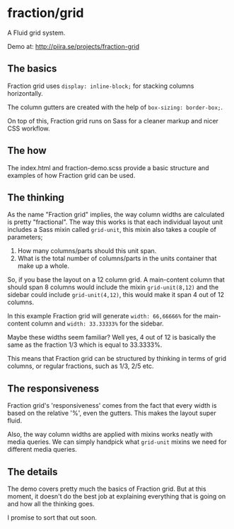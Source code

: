 fraction/grid
=============

A Fluid grid system.

Demo at: <http://piira.se/projects/fraction-grid>

The basics
----------

Fraction grid uses `display: inline-block;` for stacking columns horizontally.

The column gutters are created with the help of `box-sizing: border-box;`.

On top of this, Fraction grid runs on Sass for a cleaner markup and nicer CSS workflow.

The how
-------

The index.html and fraction-demo.scss provide a basic structure and examples of how Fraction grid can be used.

The thinking
------------

As the name "Fraction grid" implies, the way column widths are calculated is pretty "fractional". The way this works is that each individual layout unit includes a Sass mixin called `grid-unit`, this mixin also takes a couple of parameters;

1. How many columns/parts should this unit span.
2. What is the total number of columns/parts in the units container that make up a whole.

So, if you base the layout on a 12 column grid. A main-content column that should span 8 columns would include the mixin `grid-unit(8,12)` and the sidebar could include `grid-unit(4,12)`, this would make it span 4 out of 12 columns.

In this example Fraction grid will generate `width: 66,66666%` for the main-content column and `width: 33.33333%` for the sidebar.

Maybe these widths seem familiar? Well yes, 4 out of 12 is basically the same as the fraction 1/3 which is equal to 33.3333%.

This means that Fraction grid can be structured by thinking in terms of grid columns, or regular fractions, such as 1/3, 2/5 etc.

The responsiveness
------------------

Fraction grid's 'responsiveness' comes from the fact that every width is based on the relative '%', even the gutters. This makes the layout super fluid.

Also, the way column widths are applied with mixins works neatly with media queries. We can simply handpick what `grid-unit` mixins we need for different media queries.

The details
-----------

The demo covers pretty much the basics of Fraction grid. But at this moment, it doesn't do the best job at explaining everything that is going on and how all the thinking goes. 

I promise to sort that out soon.
















 